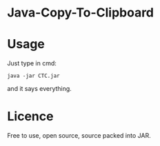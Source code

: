 # Java-Copy-To-Clipboard


# Usage
Just type in cmd:
```
java -jar CTC.jar
```
and it says everything.


# Licence
Free to use, open source, source packed into JAR.
